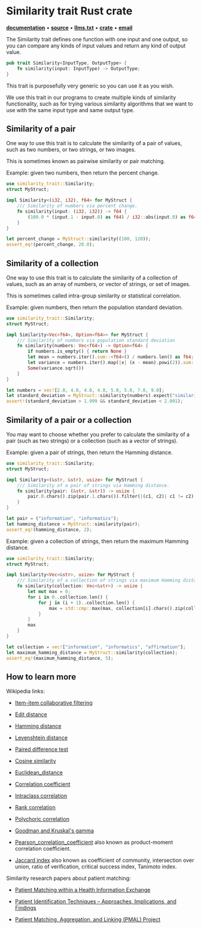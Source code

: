 # Similarity trait Rust crate

**[documentation](https://docs.rs/similarity-trait/)**
•
**[source](https://github.com/sixarm/similarity-trait-rust-crate/)**
•
**[llms.txt](https://raw.githubusercontent.com/sixarm/similarity-trait/refs/heads/main/llms.txt)**
•
**[crate](https://crates.io/crates/similarity-trait)**
•
**[email](mailto:joel@joelparkerhenderson.com)**

The Similarity trait defines one function with one input and one output, so
you can compare any kinds of input values and return any kind of output
value.

```rust
pub trait Similarity<InputType, OutputType> {
    fn similarity(input: InputType) -> OutputType;
}
```

This trait is purposefully very generic so you can use it as you wish.

We use this trait in our programs to create multiple kinds of similarity
functionality, such as for trying various similarity algorithms that we want
to use with the same input type and same output type.

## Similarity of a pair

One way to use this trait is to calculate the similarity of a pair of
values, such as two numbers, or two strings, or two images.

This is sometimes known as pairwise similarity or pair matching.

Example: given two numbers, then return the percent change.

```rust
use similarity_trait::Similarity;
struct MyStruct;

impl Similarity<(i32, i32), f64> for MyStruct {
    /// Similarity of numbers via percent change.
    fn similarity(input: (i32, i32)) -> f64 {
        (100.0 * (input.1 - input.0) as f64) / i32::abs(input.0) as f64
    }
}

let percent_change = MyStruct::similarity((100, 120));
assert_eq!(percent_change, 20.0);
```

## Similarity of a collection

One way to use this trait is to calculate the similarity of a collection of
values, such as an array of numbers, or vector of strings, or set of images.

This is sometimes called intra-group similarity or statistical correlation.

Example: given numbers, then return the population standard deviation.

```rust
use similarity_trait::Similarity;
struct MyStruct;

impl Similarity<Vec<f64>, Option<f64>> for MyStruct {
    /// Similarity of numbers via population standard deviation
    fn similarity(numbers: Vec<f64>) -> Option<f64> {
        if numbers.is_empty() { return None }
        let mean = numbers.iter().sum::<f64>() / numbers.len() as f64;
        let variance = numbers.iter().map(|x| (x - mean).powi(2)).sum::<f64>() / numbers.len() as f64;
        Some(variance.sqrt())
    }
}

let numbers = vec![2.0, 4.0, 4.0, 4.0, 5.0, 5.0, 7.0, 9.0];
let standard_deviation = MyStruct::similarity(numbers).expect("similarity");
assert!(standard_deviation > 1.999 && standard_deviation < 2.001);
```

## Similarity of a pair or a collection

You may want to choose whether you prefer to calculate the similarity of a
pair (such as two strings) or a collection (such as a vector of strings).

Example: given a pair of strings, then return the Hamming distance.

```rust
use similarity_trait::Similarity;
struct MyStruct;

impl Similarity<(&str, &str), usize> for MyStruct {
    /// Similarity of a pair of strings via Hamming distance.
    fn similarity(pair: (&str, &str)) -> usize {
        pair.0.chars().zip(pair.1.chars()).filter(|(c1, c2)| c1 != c2).count()
    }
}

let pair = ("information", "informatics");
let hamming_distance = MyStruct::similarity(pair);
assert_eq!(hamming_distance, 2);
```

Example: given a collection of strings, then return the maximum Hamming
distance.

```rust
use similarity_trait::Similarity;
struct MyStruct;

impl Similarity<Vec<&str>, usize> for MyStruct {
    /// Similarity of a collection of strings via maximum Hamming distance.
    fn similarity(collection: Vec<&str>) -> usize {
        let mut max = 0;
        for i in 0..collection.len() {
            for j in (i + 1)..collection.len() {
                max = std::cmp::max(max, collection[i].chars().zip(collection[j].chars()).filter(|(c1, c2)| c1 != c2).count())
            }
        }
        max
    }
}

let collection = vec!["information", "informatics", "affirmation"];
let maximum_hamming_distance = MyStruct::similarity(collection);
assert_eq!(maximum_hamming_distance, 5);
```

## How to learn more

Wikipedia links:

- [Item-item collaborative filtering](https://en.wikipedia.org/wiki/Item-item_collaborative_filtering)

- [Edit distance](https://en.wikipedia.org/wiki/Edit_distance)

- [Hamming distance](https://en.wikipedia.org/wiki/Hamming_distance)

- [Levenshtein distance](https://en.wikipedia.org/wiki/Levenshtein_distance)

- [Paired difference test](https://en.wikipedia.org/wiki/Paired_difference_test)

- [Cosine similarity](https://en.wikipedia.org/wiki/Cosine_similarity)

- [Euclidean_distance](https://en.wikipedia.org/wiki/Euclidean_distance)

- [Correlation coefficient](https://en.wikipedia.org/wiki/Correlation_coefficient)

- [Intraclass correlation](https://en.wikipedia.org/wiki/Intraclass_correlation)

- [Rank correlation](https://en.wikipedia.org/wiki/Rank_correlation)

- [Polychoric correlation](https://en.wikipedia.org/wiki/Polychoric_correlation)

- [Goodman and Kruskal's gamma](https://en.wikipedia.org/wiki/Goodman_and_Kruskal%27s_gamma)

- [Pearson_correlation_coefficient](https://en.wikipedia.org/wiki/Pearson_correlation_coefficient) also known as product-moment correlation coefficient.

- [Jaccard index](https://en.wikipedia.org/wiki/Jaccard_index) also known as coefficient of community, intersection over union, ratio of verification, critical success index, Tanimoto index.

Similarity research papers about patient matching:

- [Patient Matching within a Health Information Exchange](https://pmc.ncbi.nlm.nih.gov/articles/PMC4696093/)

- [Patient Identification Techniques – Approaches, Implications, and Findings](https://pmc.ncbi.nlm.nih.gov/articles/PMC7442501/)

- [Patient Matching, Aggregation, and Linking (PMAL) Project](https://www.healthit.gov/sites/default/files/page/2019-09/PMAL%20Final%20Report-08162019v2.pdf)
